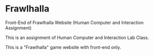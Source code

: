# Frawlhalla
Front-End of Frawlhalla Website (Human Computer and Interaction Assignment)

This is an assignment of Human Computer and Interaction Lab Class.

This is a "Frawlhalla" game website with front-end only.

